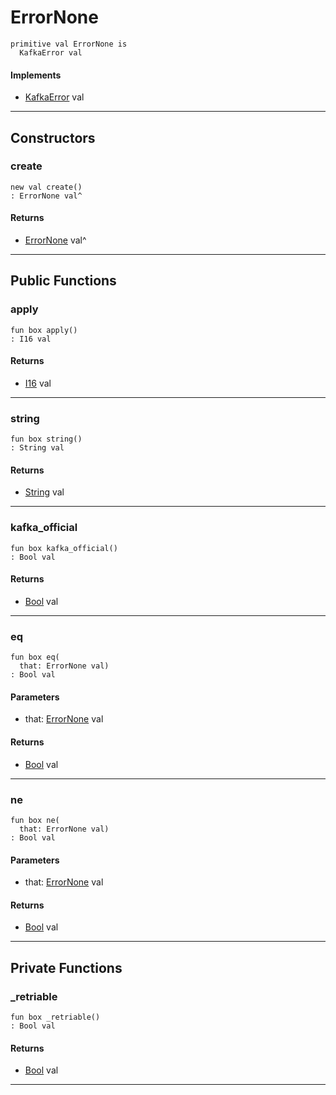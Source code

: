 # ErrorNone

```pony
primitive val ErrorNone is
  KafkaError val
```

#### Implements

* [KafkaError](pony-kafka-KafkaError) val

---

## Constructors

### create

```pony
new val create()
: ErrorNone val^
```

#### Returns

* [ErrorNone](pony-kafka-ErrorNone) val^

---

## Public Functions

### apply

```pony
fun box apply()
: I16 val
```

#### Returns

* [I16](builtin-I16) val

---

### string

```pony
fun box string()
: String val
```

#### Returns

* [String](builtin-String) val

---

### kafka_official

```pony
fun box kafka_official()
: Bool val
```

#### Returns

* [Bool](builtin-Bool) val

---

### eq

```pony
fun box eq(
  that: ErrorNone val)
: Bool val
```
#### Parameters

*   that: [ErrorNone](pony-kafka-ErrorNone) val

#### Returns

* [Bool](builtin-Bool) val

---

### ne

```pony
fun box ne(
  that: ErrorNone val)
: Bool val
```
#### Parameters

*   that: [ErrorNone](pony-kafka-ErrorNone) val

#### Returns

* [Bool](builtin-Bool) val

---

## Private Functions

### _retriable

```pony
fun box _retriable()
: Bool val
```

#### Returns

* [Bool](builtin-Bool) val

---

